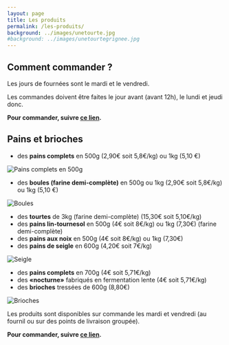 ```yaml
---
layout: page
title: Les produits
permalink: /les-produits/
background: ../images/unetourte.jpg
#background: ../images/unetourtegrignee.jpg
---
```


## Comment commander ?

Les jours de fournées sont le mardi et le vendredi.

Les commandes doivent être faites le jour avant (avant 12h), le lundi et jeudi donc.

**Pour commander, suivre [ce lien](https://docs.google.com/forms/d/e/1FAIpQLSdH_HJ3R5J1e59X3JlF9yCubQblD9AgiY4MYgTdhJB6luhxFw/viewform?usp=sf_link).**

## Pains et brioches

* des **pains complets** en 500g (2,90€ soit 5,8€/kg) ou 1kg (5,10 €)

![Pains complets en 500g](../images%2Fcomplet_500.jpg)

* des **boules (farine demi-complète)** en 500g ou 1kg (2,90€ soit 5,8€/kg) ou 1kg (5,10 €)

![Boules](../images%2Fboule_500.jpg)

* des **tourtes** de 3kg (farine demi-complète) (15,30€ soit 5,10€/kg)
* des **pains lin-tournesol** en 500g (4€ soit 8€/kg) ou 1kg (7,30€) (farine demi-complète)
* des **pains aux noix** en 500g (4€ soit 8€/kg) ou 1kg (7,30€)
* des **pains de seigle** en 600g (4,20€ soit 7€/kg)

![Seigle](../images%2Fseigle.jpg)

* des **pains complets** en 700g (4€ soit 5,71€/kg)
* des **«nocturne»** fabriqués en fermentation lente (4€ soit 5,71€/kg)
* des **brioches** tressées de 600g (8,80€)

![Brioches](../images%2Fbrioche.jpg)

Les produits sont disponibles sur commande les mardi et vendredi (au fournil ou sur des points de livraison groupée).


**Pour commander, suivre [ce lien](https://docs.google.com/forms/d/e/1FAIpQLSdH_HJ3R5J1e59X3JlF9yCubQblD9AgiY4MYgTdhJB6luhxFw/viewform?usp=sf_link).**
